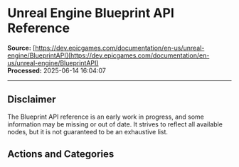 # Unreal Engine Blueprint API Reference

**Source:** [https://dev.epicgames.com/documentation/en-us/unreal-engine/BlueprintAPI](https://dev.epicgames.com/documentation/en-us/unreal-engine/BlueprintAPI)  
**Processed:** 2025-06-14 16:04:07

---

## Disclaimer

The Blueprint API reference is an early work in progress, and some information may be missing or out of date. It strives to reflect all available nodes, but it is not guaranteed to be an exhaustive list.

## Actions and Categories